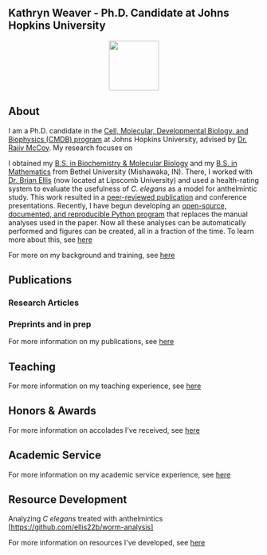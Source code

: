 ## Kathryn Weaver - Ph.D. Candidate at Johns Hopkins University

<p align="center">
  <img src="/images/kw.jpeg" height="100" width="100">
</p>

## About

I am a Ph.D. candidate in the [Cell, Molecular, Developmental Biology, and Biophysics (CMDB) program](https://cmdb.jhu.edu/) at Johns Hopkins University, advised by [Dr. Rajiv McCoy](https://mccoy-lab.org/). My research focuses on  

I obtained my [B.S. in Biochemistry & Molecular Biology](https://www.betheluniversity.edu/academics/degrees/biology-chemistry) and my [B.S. in Mathematics](https://www.betheluniversity.edu/academics/degrees/math-engineering-sciences) from Bethel University (Mishawaka, IN). There, I worked with [Dr. Brian Ellis](https://www.lipscomb.edu/directory/ellis-brian) (now located at Lipscomb University) and used a health-rating system to evaluate the usefulness of *C. elegans* as a model for anthelmintic study. This work resulted in a [peer-reviewed publication](https://journals.plos.org/plosone/article?id=10.1371/journal.pone.0179376#ack) and conference presentations. Recently, I have begun developing an [open-source, documented, and reproducible Python program](https://github.com/ellis22b/worm-analysis) that replaces the manual analyses used in the paper. Now all these analyses can be automatically performed and figures can be created, all in a fraction of the time. To learn more about this, see [here](/resourcedev/index.html#worm-analysis)

For more on my background and training, see [here](/about/index.html)

## Publications

### Research Articles

### Preprints and in prep

For more information on my publications, see [here](/publications/index.html)

## Teaching

For more information on my teaching experience, see [here](/teaching/index.html)

## Honors & Awards

For more information on accolades I've received, see [here](/honors/index.html)

## Academic Service

For more information on my academic service experience, see [here](/service/index.html)

## Resource Development

Analyzing *C elegans* treated with anthelmintics [https://github.com/ellis22b/worm-analysis]

For more information on resources I've developed, see [here](/resourcedev/index.html)

